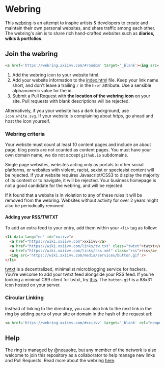 # Webring

This [webring](https://wiki.xxiivv.com/webring) is an attempt to inspire artists & developers to create and maintain their own personal websites, and share traffic among each other. The webring's aim is to share rich hand-crafted websites such as **diaries, wikis & portfolios**.

## Join the webring

```html
<a href='https://webring.xxiivv.com/#random' target='_blank'><img src='https://webring.xxiivv.com/icon.black.svg'/></a>
```

1) Add the webring icon to your website html.
2) Add your website information to the [index.html](index.html) file. Keep your link name short, and don't leave a trailing `/` in the `href` attribute. Use a sensible alphanumeric value for the id.
3) Submit a Pull Request with **the location of the webring icon** on your site. Pull requests with blank descriptions will be rejected.

Alternatively, if you your website has a dark background, use `icon.white.svg`. If your website is complaining about *https*, go ahead and host the icon yourself.

### Webring criteria

Your website must count at least 10 content pages and include an about page, blog posts are not counted as content pages. You must have your own domain name, we do not accept `github.io` subdomains. 

Single page websites, websites acting only as portals to other social platforms, or websites with violent, racist, sexist or speciesist content will be rejected.  If your website requires Javascript/CSS3 to display the majority of its content or to navigate, it will be rejected. Your business homepage is not a good candidate for the webring, and will be rejected. 

If it found that a website is in violation to any of these rules it will be removed from the webring. Websites without activity for over 2 years might also be periodically removed.

#### Adding your RSS/TWTXT

To add an extra feed to your entry, add them within your `<li>` tag as follow:

```html
<li data-lang="en" id="xxiivv">
  <a href="https://wiki.xxiivv.com">xxiivv</a>
  <a href="https://wiki.xxiivv.com/links/tw.txt" class="twtxt">twtxt</a>
  <a href="https://wiki.xxiivv.com/links/rss.xml" class="rss">rss</a>
  <img src='https://wiki.xxiivv.com/media/services/button.gif'/>
</li>
```

[twtxt](https://twtxt.readthedocs.io/en/stable/) is a decentralized, minimalist microblogging service for hackers. You're welcome to add your twtxt feed alongside your RSS feed. If you're looking a minimal C99 client for twtxt, try [this](https://github.com/neauoire/twtxtc). The `button.gif` is a 88x31 icon hosted on your server.

### Circular Linking

Instead of linking to the directory, you can also link to the next link in the ring by adding parts of your site or domain in the hash of the request url:

```html
<a href='https://webring.xxiivv.com/#xxiivv' target='_blank' rel="noopener noreferrer"><img src='https://webring.xxiivv.com/icon.black.svg'/></a>
```

## Help

The ring is managed by [@neauoire](https://merveilles.town/@neauoire), but any member of the network is also welcome to join this repository as a collaborator to help manage new links and Pull Requests. Read more about the webring [here](https://wiki.xxiivv.com/webring).
